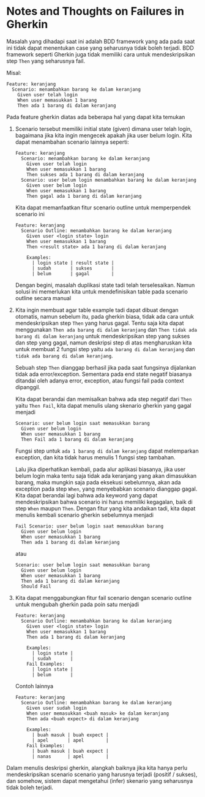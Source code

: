 # Notes and Thoughts on Failures in Gherkin

Masalah yang dihadapi saat ini adalah BDD framework yang ada pada saat ini tidak dapat
menentukan case yang seharusnya tidak boleh terjadi. BDD framework seperti Gherkin juga tidak
memiliki cara untuk mendeskripsikan step `Then` yang seharusnya fail.

Misal:
```
Feature: keranjang
  Scenario: menambahkan barang ke dalam keranjang
    Given user telah login
    When user memasukkan 1 barang
    Then ada 1 barang di dalam keranjang
```

Pada feature gherkin diatas ada beberapa hal yang dapat kita temukan

1.  Scenario tersebut memiliki initial state (given) dimana user telah login,
    bagaimana jika kita ingin mengecek apakah jika user belum login.
    Kita dapat menambahan scenario lainnya seperti:

    ```
    Feature: keranjang
      Scenario: menambahkan barang ke dalam keranjang
        Given user telah login
        When user memasukkan 1 barang
        Then sukses ada 1 barang di dalam keranjang
      Scenario: user belum login menambahkan barang ke dalam keranjang
        Given user belum login
        When user memasukkan 1 barang
        Then gagal ada 1 barang di dalam keranjang
    ```

    Kita dapat memanfaatkan fitur scenario outline untuk memperpendek scenario ini

    ```
    Feature: keranjang
      Scenario Outline: menambahkan barang ke dalam keranjang
        Given user <login state> login
        When user memasukkan 1 barang
        Then <result state> ada 1 barang di dalam keranjang

        Examples:
          | login state | result state |
          | sudah       | sukses       |
          | belum       | gagal        |
    ```

    Dengan begini, masalah duplikasi state tadi telah terselesaikan. Namun solusi ini memerlukan kita untuk 
    mendefinisikan table pada scenario outline secara manual

2.  Kita ingin membuat agar table example tadi dapat dibuat dengan otomatis, namun sebelum itu,
    pada gherkin 
    biasa, tidak ada cara untuk mendeskripsikan step `Then` yang harus gagal.
    Tentu saja kita dapat menggunakan `Then ada barang di dalam keranjang` dan `Then tidak ada barang di dalam keranjang`
    untuk mendeskripsikan step yang sukses dan step yang gagal, namun deskripsi step di atas mengharuskan
    kita untuk membuat 2 fungsi step yaitu `ada barang di dalam keranjang` dan `tidak ada barang di dalam keranjang`.

    Sebuah step `Then` dianggap berhasil jika pada saat fungsinya dijalankan tidak ada error/exception.
    Sementara pada end state negatif biasanya ditandai oleh adanya error, exception, atau fungsi fail pada context dipanggil.

    Kita dapat berandai dan memisalkan bahwa ada step negatif dari `Then` yaitu `Then Fail`, kita dapat menulis ulang
    skenario gherkin yang gagal menjadi

    ```
    Scenario: user belum login saat memasukkan barang
      Given user belum login
      When user memasukkan 1 barang
      Then Fail ada 1 barang di dalam keranjang
    ```

    Fungsi step untuk `ada 1 barang di dalam keranjang` dapat melemparkan exception, dan kita tidak harus menulis
    1 fungsi step tambahan. 
    
    Lalu jika diperhatikan kembali, pada alur aplikasi biasanya, jika user belum login maka tentu saja tidak ada
    keranjang yang akan dimasukkan barang, maka mungkin saja pada eksekusi sebelumnya, akan ada exception pada
    step `When`, yang menyebabkan scenario dianggap gagal. Kita dapat berandai lagi bahwa ada keyword yang
    dapat mendeskripsikan bahwa scenario ini harus memiliki kegagalan, baik di step `When` maupun `Then`.
    Dengan fitur yang kita andaikan tadi, kita dapat menulis kembali scenario gherkin sebelumnya menjadi

    ```
    Fail Scenario: user belum login saat memasukkan barang
      Given user belum login
      When user memasukkan 1 barang
      Then ada 1 barang di dalam keranjang
    ```

    atau

    ```
    Scenario: user belum login saat memasukkan barang
      Given user belum login
      When user memasukkan 1 barang
      Then ada 1 barang di dalam keranjang
      Should Fail
    ```

4.  Kita dapat menggabungkan fitur fail scenario dengan scenario outline untuk mengubah gherkin pada poin satu menjadi
    ```
    Feature: keranjang
      Scenario Outline: menambahkan barang ke dalam keranjang
        Given user <login state> login
        When user memasukkan 1 barang
        Then ada 1 barang di dalam keranjang

        Examples:
          | login state | 
          | sudah       |
        Fail Examples:
          | login state | 
          | belum       |
    ```

    Contoh lainnya

    ```
    Feature: keranjang
      Scenario Outline: menambahkan barang ke dalam keranjang
        Given user sudah login
        When user memasukkan <buah masuk> ke dalam keranjang
        Then ada <buah expect> di dalam keranjang
      
        Examples:
          | buah masuk | buah expect |
          | apel       | apel        |
        Fail Examples:
          | buah masuk | buah expect |
          | nanas      | apel        |
    ```

Dalam menulis deskripsi gherkin, alangkah baiknya jika kita hanya perlu mendeskripsikan scenario scenario yang
harusnya terjadi (positif / sukses),
dan somehow, sistem dapat mengetahui (infer) skenario yang seharusnya tidak boleh terjadi.